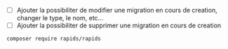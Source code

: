 - [ ] Ajouter la possibiliter de modifier une migration en cours de creation, changer le type, le nom, etc...
- [ ] Ajouter la possibiliter de supprimer une migration en cours de creation

```bash
composer require rapids/rapids
```
